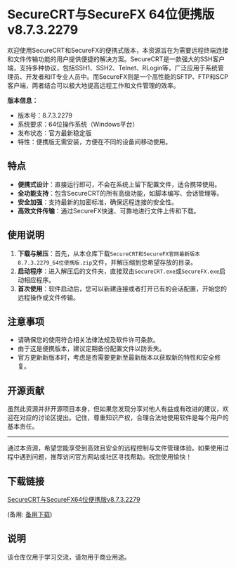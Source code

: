 # SecureCRT与SecureFX 64位便携版 v8.7.3.2279

欢迎使用SecureCRT和SecureFX的便携式版本，本资源旨在为需要远程终端连接和文件传输功能的用户提供便捷的解决方案。SecureCRT是一款强大的SSH客户端，支持多种协议，包括SSH1、SSH2、Telnet、RLogin等，广泛应用于系统管理员、开发者和IT专业人员中。而SecureFX则是一个高性能的SFTP、FTP和SCP客户端，两者结合可以极大地提高远程工作和文件管理的效率。

**版本信息：**
- 版本号：8.7.3.2279
- 系统要求：64位操作系统（Windows平台）
- 发布状态：官方最新稳定版
- 特性：便携版无需安装，方便在不同的设备间移动使用。

## 特点

- **便携式设计**：直接运行即可，不会在系统上留下配置文件，适合携带使用。
- **全功能支持**：包含SecureCRT的所有高级功能，如脚本编写、会话管理等。
- **安全加强**：支持最新的加密标准，确保远程连接的安全性。
- **高效文件传输**：通过SecureFX快速、可靠地进行文件上传和下载。

## 使用说明

1. **下载与解压**：首先，从本仓库下载`SecureCRT和SecureFX官网最新版本8.7.3.2279_64位便携版.zip`文件，并解压缩到您希望存放的目录。
2. **启动程序**：进入解压后的文件夹，直接双击`SecureCRT.exe`或`SecureFX.exe`启动相应程序。
3. **首次使用**：软件启动后，您可以新建连接或者打开已有的会话配置，开始您的远程操作或文件传输。

## 注意事项

- 请确保您的使用符合相关法律法规及软件许可条款。
- 由于这是便携版本，建议定期备份配置文件以防丢失。
- 官方更新新版本时，考虑是否需要更新至最新版本以获取新的特性和安全修复。

## 开源贡献

虽然此资源并非开源项目本身，但如果您发现分享对他人有益或有改进的建议，欢迎在对应的讨论区提出。记住，尊重知识产权，合理合法地使用软件是每个用户的基本责任。

---

通过本资源，希望您能享受到高效且安全的远程控制与文件管理体验。如果使用过程中遇到问题，推荐访问官方网站或社区寻找帮助。祝您使用愉快！

## 下载链接
[SecureCRT与SecureFX64位便携版v8.7.3.2279](https://pan.quark.cn/s/c868ff0a4c53) 

(备用: [备用下载](https://pan.baidu.com/s/1wwC2t6JL0LpmanzyGT2Eew?pwd=1234))

## 说明

该仓库仅用于学习交流，请勿用于商业用途。
